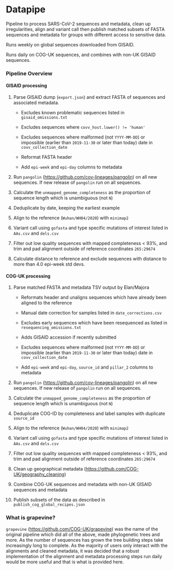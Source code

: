 # Datapipe

Pipeline to process SARS-CoV-2 sequences and metadata, clean up irregularities, align and variant call then publish matched subsets of FASTA sequences and metadata for groups with different access to sensitive data. 

Runs weekly on global sequences downloaded from GISAID.

Runs daily on COG-UK sequences, and combines with non-UK GISAID sequences.

### Pipeline Overview

#### GISAID processing

1. Parse GISAID dump (`export.json`) and extract FASTA of sequences and associated metadata. 

   - Excludes known problematic sequences listed in `gisaid_omissions.txt`

   - Excludes sequences where `covv_host.lower() != 'human'` 
   - Excludes sequences where malformed (not `YYYY-MM-DD`) or impossible (earlier than `2019-11-30` or later than today) date in `covv_collection_date`
   - Reformat FASTA header
   - Add `epi-week` and `epi-day` columns to metadata

2. Run `pangolin` (https://github.com/cov-lineages/pangolin) on all new sequences. If new release of `pangolin` run on all sequences.
3. Calculate the `unmapped_genome_completeness` as the proportion of sequence length which is unambiguous (not `N`)
4. Deduplicate by date, keeping the earliest example
5. Align to the reference (`Wuhan/WH04/2020`) with `minimap2`
6. Variant call using `gofasta` and type specific mutations of interest listed in `AAs.csv` and `dels.csv`
7. Filter out low quality sequences with mapped completeness < 93%, and trim and pad alignment outside of reference coordinates `265:29674`
8. Calculate distance to reference and exclude sequences with distance to more than 4.0 epi-week std devs.

#### COG-UK processing

1. Parse matched FASTA and metadata TSV output by Elan/Majora

   - Reformats header and unaligns sequences which have already been aligned to the reference

   - Manual date correction for samples listed in `date_corrections.csv`
   - Excludes early sequences which have been resequenced as listed in `resequencing_omissions.txt`
   - Adds GISAID accession if recently submitted

   - Excludes sequences where malformed (not `YYYY-MM-DD`) or impossible (earlier than `2019-11-30` or later than today) date in `covv_collection_date`
   - Add `epi-week` and `epi-day`, `source_id` and `pillar_2` columns to metadata

2. Run `pangolin` (https://github.com/cov-lineages/pangolin) on all new sequences. If new release of `pangolin` run on all sequences.
3. Calculate the `unmapped_genome_completeness` as the proportion of sequence length which is unambiguous (not `N`)
4. Deduplicate COG-ID by completeness and label samples with duplicate `source_id`
5. Align to the reference (`Wuhan/WH04/2020`) with `minimap2`
6. Variant call using `gofasta` and type specific mutations of interest listed in `AAs.csv` and `dels.csv`
7. Filter out low quality sequences with mapped completeness < 93%, and trim and pad alignment outside of reference coordinates `265:29674`
8. Clean up geographical metadata (https://github.com/COG-UK/geography_cleaning)
9. Combine COG-UK sequences and metadata with non-UK GISAID sequences and metadata
10. Publish subsets of the data as described in `publish_cog_global_recipes.json`

### What is grapevine?

`grapevine` (https://github.com/COG-UK/grapevine) was the name of the original pipeline which did all of the above, made phylogenetic trees and more. As the number of sequences has grown the tree building steps take increasingly long to complete. As the majority of users only interact with the alignments and cleaned metadata, it was decided that a robust implementation of the alignment and metadata processing steps run daily would be more useful and that is what is provided here.
